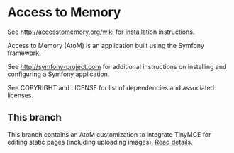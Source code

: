 Access to Memory
================

See http://accesstomemory.org/wiki for installation instructions.

Access to Memory (AtoM) is an application built using the Symfony framework.

See http://symfony-project.com for additional instructions on installing and
configuring a Symfony application.

See COPYRIGHT and LICENSE for list of dependencies and associated licenses.

This branch
-----------
This branch contains an AtoM customization to integrate TinyMCE for editing
static pages (including uploading images).  [Read details](README_tinymce.md).
